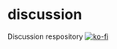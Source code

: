 # discussion
Discussion respository
[![ko-fi](https://ko-fi.com/img/githubbutton_sm.svg)](https://ko-fi.com/F1F6E91WJ)

